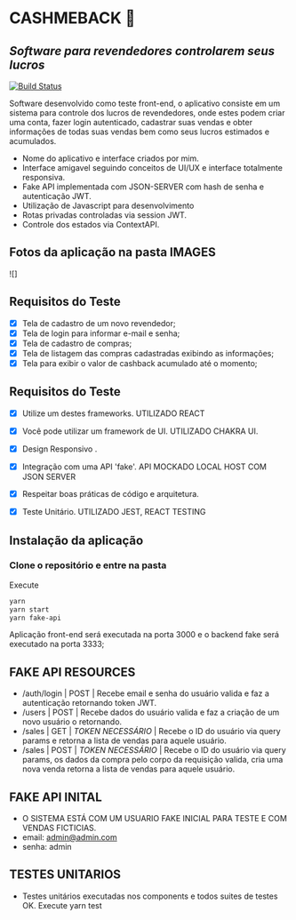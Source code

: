 # CASHMEBACK 🤑
## _Software para revendedores controlarem seus lucros_

[![Build Status](https://travis-ci.org/joemccann/dillinger.svg?branch=master)](https://travis-ci.org/joemccann/dillinger)

Software desenvolvido como teste front-end, o aplicativo consiste em um sistema para controle dos lucros de revendedores, onde estes podem criar uma conta, fazer login autenticado, cadastrar suas vendas e obter informações de todas suas vendas bem como seus lucros estimados e acumulados.

- Nome do aplicativo e interface criados por mim.
- Interface amigavel seguindo conceitos de UI/UX e interface totalmente responsiva.
- Fake API implementada com JSON-SERVER com hash de senha e autenticação JWT.
- Utilização de Javascript para desenvolvimento
- Rotas privadas controladas via session JWT.
- Controle dos estados via ContextAPI.

## Fotos da aplicação na pasta IMAGES

![]

## Requisitos do Teste

- [x] Tela de cadastro de um novo revendedor;
- [x] Tela de login para informar e-mail e senha;
- [x] Tela de cadastro de compras; 
- [x] Tela de listagem das compras cadastradas exibindo as informações; 
- [x] Tela para exibir o valor de cashback acumulado até o momento; 

## Requisitos do Teste

- [x] Utilize um destes frameworks. UTILIZADO REACT 
- [x] Você pode utilizar um framework de UI. UTILIZADO CHAKRA UI.
- [x] Design Responsivo .
- [x] Integração com uma API 'fake'. API MOCKADO LOCAL HOST COM JSON SERVER
- [x] Respeitar boas práticas de código e arquitetura.
- [x] Teste Unitário. UTILIZADO JEST, REACT TESTING


## Instalação da aplicação
### Clone o repositório e entre na pasta
Execute
```sh
yarn 
yarn start
yarn fake-api
```
 Aplicação front-end será executada na porta 3000 e o backend fake será executado na porta 3333;

## FAKE API RESOURCES
- /auth/login | POST | Recebe email e senha do usuário valida e faz a autenticação retornando token JWT.
- /users | POST | Recebe dados do usuário valida e faz a criação de um novo usuário o retornando.
- /sales | GET | *TOKEN NECESSÁRIO* | Recebe o ID do usuário via query params e retorna a lista de vendas para aquele usuário. 
- /sales | POST | *TOKEN NECESSÁRIO* | Recebe o ID do usuário via query params, os dados da compra pelo corpo da requisição valida, cria uma nova venda retorna a lista de vendas para aquele usuário. 

## FAKE API INITAL 
- O SISTEMA ESTÁ COM UM USUARIO FAKE INICIAL PARA TESTE E COM VENDAS FICTICIAS. 
- email: admin@admin.com
- senha: admin

## TESTES UNITARIOS
- Testes unitários executadas nos components e todos suites de testes OK.
    Execute yarn test